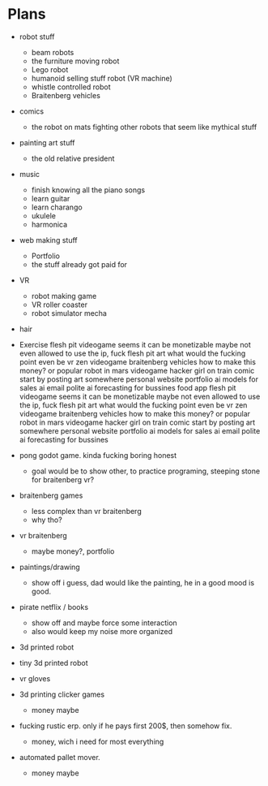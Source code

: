 # Plans 
- robot stuff
	- beam robots 
	- the furniture moving robot
	- Lego robot
	- humanoid selling stuff robot (VR machine)
	- whistle controlled robot
	- Braitenberg vehicles
- comics
	- the robot on mats fighting other robots that seem like mythical stuff
- painting art stuff
	- the old relative president
- music
	- finish knowing all the piano songs
	- learn guitar
	- learn charango
	- ukulele
	- harmonica
- web making stuff
	- Portfolio
	- the stuff already got paid for
- VR
	- robot making game
	- VR roller coaster
	- robot simulator mecha 
- hair 
- Exercise
flesh pit videogame
	seems it can be monetizable
	maybe not even allowed to use the ip, fuck
flesh pit art
	what would the fucking point even be
vr zen videogame braitenberg vehicles
	how to make this money? or popular
robot in mars videogame
hacker girl on train comic
	start by posting art somewhere
personal website
	portfolio
ai models for sales
ai email polite
ai forecasting for bussines
food app
flesh pit videogame
	seems it can be monetizable
	maybe not even allowed to use the ip, fuck
flesh pit art
	what would the fucking point even be
vr zen videogame braitenberg vehicles
	how to make this money? or popular
robot in mars videogame
hacker girl on train comic
	start by posting art somewhere
personal website
	portfolio
ai models for sales
ai email polite
ai forecasting for bussines

- pong godot game. kinda fucking boring honest
	- goal would be to show other, to practice programing, steeping stone for braitenberg vr?
- braitenberg games
	- less complex than vr braitenberg
	- why tho?
- vr braitenberg
	- maybe money?, portfolio
- paintings/drawing
	- show off i guess, dad would like the painting, he in a good mood is good.
- pirate netflix / books
	- show off and maybe force some interaction
	- also would keep my noise more organized
- 3d printed robot
- tiny 3d printed robot
- vr gloves
- 3d printing clicker games
	- money maybe
- fucking rustic erp. only if he pays first 200$, then somehow fix. 
	- money, wich i need for most everything
- automated pallet mover. 
	- money maybe
 